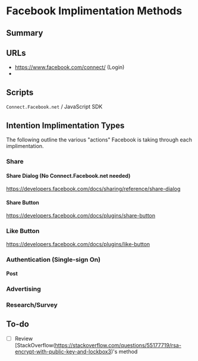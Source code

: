 # Facebook Implimentation Methods

## Summary

## URLs

+ https://www.facebook.com/connect/ (Login)
+ 

## Scripts

`Connect.Facebook.net` / JavaScript SDK

## Intention Implimentation Types

The following outline the various "actions" Facebook is taking through each implimentation.

### Share

#### Share Dialog (No Connect.Facebook.net needed)

https://developers.facebook.com/docs/sharing/reference/share-dialog

#### Share Button

https://developers.facebook.com/docs/plugins/share-button

### Like Button

https://developers.facebook.com/docs/plugins/like-button

### Authentication (Single-sign On)



#### Post

### Advertising

### Research/Survey

## To-do

- [ ] Review [StackOverflow(https://stackoverflow.com/questions/55177719/rsa-encrypt-with-public-key-and-lockbox3)'s method
